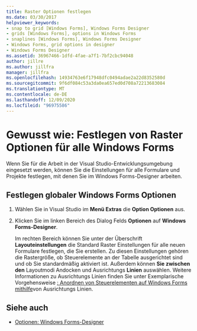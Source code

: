 ```yaml
---
title: Raster Optionen festlegen
ms.date: 03/30/2017
helpviewer_keywords:
- snap to grid [Windows Forms], Windows Forms Designer
- grids [Windows Forms], options in Windows Forms
- snaplines [Windows Forms], Windows Forms Designer
- Windows Forms, grid options in designer
- Windows Forms Designer
ms.assetid: 36967466-1dfd-4fae-a7f1-7bf2cbc94048
author: jillre
ms.author: jillfra
manager: jillfra
ms.openlocfilehash: 14934763e6f17948dfc0494adae2a22d8352580d
ms.sourcegitcommit: 9f6df084c53a3da0ea657ed0d708a72213683084
ms.translationtype: MT
ms.contentlocale: de-DE
ms.lasthandoff: 12/09/2020
ms.locfileid: "96975586"
---
```

# <a name="how-to-set-grid-options-for-all-windows-forms"></a>Gewusst wie: Festlegen von Raster Optionen für alle Windows Forms

Wenn Sie für die Arbeit in der Visual Studio-Entwicklungsumgebung eingesetzt werden, können Sie die Einstellungen für alle Formulare und Projekte festlegen, mit denen Sie im Windows Forms-Designer arbeiten.

## <a name="set-global-windows-forms-options"></a>Festlegen globaler Windows Forms Optionen

1. Wählen Sie in Visual Studio im **Menü Extras** die **Option Optionen** aus.

2. Klicken Sie im linken Bereich des Dialog Felds **Optionen** auf **Windows Forms-Designer**.

   Im rechten Bereich können Sie unter der Überschrift **Layouteinstellungen** die Standard Raster Einstellungen für alle neuen Formulare festlegen, die Sie erstellen. Zu diesen Einstellungen gehören die Rastergröße, ob Steuerelemente an der Tabelle ausgerichtet sind und ob Sie standardmäßig aktiviert ist. Außerdem können **Sie zwischen den** Layoutmodi Andocken und Ausrichtungs **Linien** auswählen. Weitere Informationen zu Ausrichtungs Linien finden Sie unter Exemplarische Vorgehensweise [: Anordnen von Steuerelementen auf Windows Forms mithilfe](walkthrough-arranging-controls-on-windows-forms-using-snaplines.md)von Ausrichtungs Linien.

## <a name="see-also"></a>Siehe auch

- [Optionen: Windows Forms-Designer](/visualstudio/ide/reference/options-windows-forms-designer)
